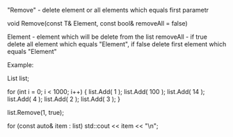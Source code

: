 "Remove" - delete element or all elements which equals first parametr

void Remove(const T& Element, const bool& removeAll = false)

Element - element which will be delete from the list
removeAll - if true delete all element which equals "Element", if false delete first element which equals "Element"

Example:

List<int> list;

for (int i = 0; i < 1000; i++)
{
	list.Add( 1 );
	list.Add( 100 );
	list.Add( 14 );
	list.Add( 4 );
	list.Add( 2 );
	list.Add( 3 );
}

list.Remove(1, true);

for (const auto& item : list)
	std::cout << item << "\n";